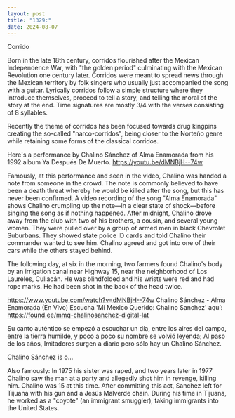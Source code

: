```yaml
---
layout: post
title: "1329:"
date: 2024-08-07
---
```


Corrido

Born in the late 18th century, corridos flourished after the Mexican Independence War, with "the golden period" culminating with the Mexican Revolution one century later. Corridos were meant to spread news through the Mexican territory by folk singers who usually just accompanied the song with a guitar. Lyrically corridos follow a simple structure where they introduce themselves, proceed to tell a story, and telling the moral of the story at the end. Time signatures are mostly 3/4 with the verses consisting of 8 syllables.

Recently the theme of corridos has been focused towards drug kingpins creating the so-called "narco-corridos", being closer to the Norteño genre while retaining some forms of the classical corridos. 

Here's a performance by Chalino Sánchez of Alma Enamorada from his 1992 album Ya Después De Muerto.
https://youtu.be/dMNBjH--74w

Famously, at this performance and seen in the video, Chalino was handed a note from someone in the crowd. The note is commonly believed to have been a death threat whereby he would be killed after the song, but this has never been confirmed. A video recording of the song "Alma Enamorada" shows Chalino crumpling up the note—in a clear state of shock—before singing the song as if nothing happened. After midnight, Chalino drove away from the club with two of his brothers, a cousin, and several young women. They were pulled over by a group of armed men in black Chevrolet Suburbans. They showed state police ID cards and told Chalino their commander wanted to see him. Chalino agreed and got into one of their cars while the others stayed behind.

The following day, at six in the morning, two farmers found Chalino's body by an irrigation canal near Highway 15, near the neighborhood of Los Laureles, Culiacán. He was blindfolded and his wrists were red and had rope marks. He had been shot in the back of the head twice.

https://www.youtube.com/watch?v=dMNBjH--74w
Chalino Sánchez - Alma Enamorada (En Vivo)
Escucha 'Mi Mexico Querido: Chalino Sanchez' aquí: https://found.ee/mmq-chalinosanchez-digital-lat 

Su canto auténtico se empezó a escuchar un día, entre los aires del campo, entre la tierra humilde, y poco a poco su nombre se volvió leyenda; Al paso de los años, Imitadores surgen a diario pero sólo hay un Chalino Sánchez.

Chalino Sánchez is o...


Also famously: In 1975 his sister was raped, and two years later in 1977 Chalino saw the man at a party and allegedly shot him in revenge, killing him. Chalino was 15 at this time. After committing this act, Sanchez left for Tijuana with his gun and a Jesús Malverde chain. During his time in Tijuana, he worked as a "coyote" (an immigrant smuggler), taking immigrants into the United States.

